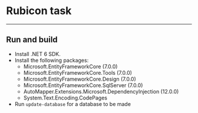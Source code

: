 # Rubicon task
-------------------------

## Run and build

* Install .NET 6 SDK.
* Install the following packages:
  * Microsoft.EntityFrameworkCore (7.0.0)
  * Microsoft.EntityFrameworkCore.Tools (7.0.0)
  * Microsoft.EntityFrameworkCore.Design (7.0.0)
  * Microsoft.EntityFrameworkCore.SqlServer (7.0.0)
  * AutoMapper.Extensions.Microsoft.DependencyInjection (12.0.0)
  * System.Text.Encoding.CodePages
* Run `update-database` for a database to be made
